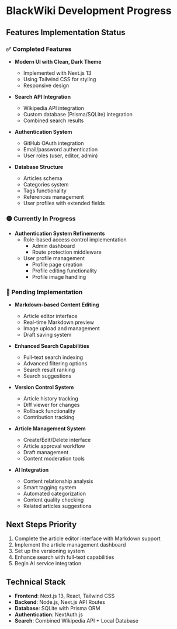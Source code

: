 # BlackWiki Development Progress

## Features Implementation Status

### ✅ Completed Features

- **Modern UI with Clean, Dark Theme**
  - Implemented with Next.js 13
  - Using Tailwind CSS for styling
  - Responsive design

- **Search API Integration**
  - Wikipedia API integration
  - Custom database (Prisma/SQLite) integration
  - Combined search results

- **Authentication System**
  - GitHub OAuth integration
  - Email/password authentication
  - User roles (user, editor, admin)

- **Database Structure**
  - Articles schema
  - Categories system
  - Tags functionality
  - References management
  - User profiles with extended fields

### 🟡 Currently In Progress

- **Authentication System Refinements**
  - Role-based access control implementation
    - Admin dashboard
    - Route protection middleware
  - User profile management
    - Profile page creation
    - Profile editing functionality
    - Profile image handling

### 🔵 Pending Implementation

- **Markdown-based Content Editing**
  - Article editor interface
  - Real-time Markdown preview
  - Image upload and management
  - Draft saving system

- **Enhanced Search Capabilities**
  - Full-text search indexing
  - Advanced filtering options
  - Search result ranking
  - Search suggestions

- **Version Control System**
  - Article history tracking
  - Diff viewer for changes
  - Rollback functionality
  - Contribution tracking

- **Article Management System**
  - Create/Edit/Delete interface
  - Article approval workflow
  - Draft management
  - Content moderation tools

- **AI Integration**
  - Content relationship analysis
  - Smart tagging system
  - Automated categorization
  - Content quality checking
  - Related articles suggestions

## Next Steps Priority

1. Complete the article editor interface with Markdown support
2. Implement the article management dashboard
3. Set up the versioning system
4. Enhance search with full-text capabilities
5. Begin AI service integration

## Technical Stack

- **Frontend**: Next.js 13, React, Tailwind CSS
- **Backend**: Node.js, Next.js API Routes
- **Database**: SQLite with Prisma ORM
- **Authentication**: NextAuth.js
- **Search**: Combined Wikipedia API + Local Database

